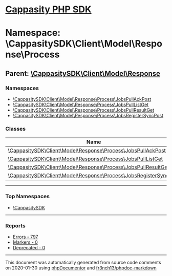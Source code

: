 # [Cappasity PHP SDK](../home.md)

# Namespace: \CappasitySDK\Client\Model\Response\Process
## Parent: [\CappasitySDK\Client\Model\Response](../namespaces/CappasitySDK.Client.Model.Response.md)
### Namespaces
* [\CappasitySDK\Client\Model\Response\Process\JobsPullAckPost](../namespaces/CappasitySDK.Client.Model.Response.Process.JobsPullAckPost.md)
* [\CappasitySDK\Client\Model\Response\Process\JobsPullListGet](../namespaces/CappasitySDK.Client.Model.Response.Process.JobsPullListGet.md)
* [\CappasitySDK\Client\Model\Response\Process\JobsPullResultGet](../namespaces/CappasitySDK.Client.Model.Response.Process.JobsPullResultGet.md)
* [\CappasitySDK\Client\Model\Response\Process\JobsRegisterSyncPost](../namespaces/CappasitySDK.Client.Model.Response.Process.JobsRegisterSyncPost.md)
### Classes
| Name | Summary |
| ---- | ------- |
| [\CappasitySDK\Client\Model\Response\Process\JobsPullAckPost](../classes/CappasitySDK.Client.Model.Response.Process.JobsPullAckPost.md) |  |
| [\CappasitySDK\Client\Model\Response\Process\JobsPullListGet](../classes/CappasitySDK.Client.Model.Response.Process.JobsPullListGet.md) |  |
| [\CappasitySDK\Client\Model\Response\Process\JobsPullResultGet](../classes/CappasitySDK.Client.Model.Response.Process.JobsPullResultGet.md) |  |
| [\CappasitySDK\Client\Model\Response\Process\JobsRegisterSyncPost](../classes/CappasitySDK.Client.Model.Response.Process.JobsRegisterSyncPost.md) |  |

---

### Top Namespaces

* [\CappasitySDK](../namespaces/CappasitySDK.html.md)

---

### Reports
* [Errors - 797](../reports/errors.md)
* [Markers - 0](../reports/markers.md)
* [Deprecated - 0](../reports/deprecated.md)

---

This document was automatically generated from source code comments on 2020-01-30 using [phpDocumentor](http://www.phpdoc.org/) and [fr3nch13/phpdoc-markdown](https://github.com/fr3nch13/phpdoc-markdown)
